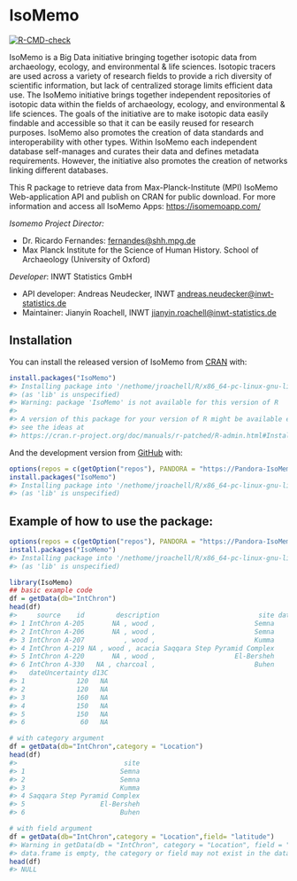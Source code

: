 
<!-- README.md is generated from README.Rmd. Please edit that file -->

# IsoMemo

<!-- badges: start -->

[![R-CMD-check](https://github.com/Pandora-IsoMemo/isomemo-data/workflows/R-CMD-check/badge.svg)](https://github.com/Pandora-IsoMemo/isomemo-data/actions)
<!-- badges: end -->

IsoMemo is a Big Data initiative bringing together isotopic data from
archaeology, ecology, and environmental & life sciences. Isotopic
tracers are used across a variety of research fields to provide a rich
diversity of scientific information, but lack of centralized storage
limits efficient data use. The IsoMemo initiative brings together
independent repositories of isotopic data within the fields of
archaeology, ecology, and environmental & life sciences. The goals of
the initiative are to make isotopic data easily findable and accessible
so that it can be easily reused for research purposes. IsoMemo also
promotes the creation of data standards and interoperability with other
types. Within IsoMemo each independent database self-manages and curates
their data and defines metadata requirements. However, the initiative
also promotes the creation of networks linking different databases.

This R package to retrieve data from Max-Planck-Institute (MPI) IsoMemo
Web-application API and publish on CRAN for public download. For more
information and access all IsoMemo Apps: <https://isomemoapp.com/>

*Isomemo Project Director:*

-   Dr. Ricardo Fernandes: <fernandes@shh.mpg.de>
-   Max Planck Institute for the Science of Human History. School of
    Archaeology (University of Oxford)

*Developer*: INWT Statistics GmbH

-   API developer: Andreas Neudecker, INWT
    <andreas.neudecker@inwt-statistics.de>
-   Maintainer: Jianyin Roachell, INWT
    <jianyin.roachell@inwt-statistics.de>

## Installation

You can install the released version of IsoMemo from
[CRAN](https://CRAN.R-project.org) with:

``` r
install.packages("IsoMemo")
#> Installing package into '/nethome/jroachell/R/x86_64-pc-linux-gnu-library/4.1'
#> (as 'lib' is unspecified)
#> Warning: package 'IsoMemo' is not available for this version of R
#> 
#> A version of this package for your version of R might be available elsewhere,
#> see the ideas at
#> https://cran.r-project.org/doc/manuals/r-patched/R-admin.html#Installing-packages
```

And the development version from [GitHub](https://github.com/) with:

``` r
options(repos = c(getOption("repos"), PANDORA = "https://Pandora-IsoMemo.github.io/drat/"))
install.packages("IsoMemo")
#> Installing package into '/nethome/jroachell/R/x86_64-pc-linux-gnu-library/4.1'
#> (as 'lib' is unspecified)
```

## Example of how to use the package:

``` r
options(repos = c(getOption("repos"), PANDORA = "https://Pandora-IsoMemo.github.io/drat/"))
install.packages("IsoMemo")
#> Installing package into '/nethome/jroachell/R/x86_64-pc-linux-gnu-library/4.1'
#> (as 'lib' is unspecified)

library(IsoMemo)
## basic example code
df = getData(db="IntChron")
head(df)
#>     source    id        description                         site dateMean
#> 1 IntChron A-205       NA , wood ,                         Semna     3290
#> 2 IntChron A-206       NA , wood ,                         Semna     3300
#> 3 IntChron A-207          , wood ,                         Kumma     3160
#> 4 IntChron A-219 NA , wood , acacia Saqqara Step Pyramid Complex     4240
#> 5 IntChron A-220       NA , wood ,                    El-Bersheh     3840
#> 6 IntChron A-330   NA , charcoal ,                         Buhen     3960
#>   dateUncertainty d13C
#> 1             120   NA
#> 2             120   NA
#> 3             160   NA
#> 4             150   NA
#> 5             150   NA
#> 6              60   NA

# with category argument
df = getData(db="IntChron",category = "Location")
head(df)
#>                           site
#> 1                        Semna
#> 2                        Semna
#> 3                        Kumma
#> 4 Saqqara Step Pyramid Complex
#> 5                   El-Bersheh
#> 6                        Buhen

# with field argument
df = getData(db="IntChron",category = "Location",field= "latitude")
#> Warning in getData(db = "IntChron", category = "Location", field = "latitude"):
#> data.frame is empty, the category or field may not exist in the database
head(df)
#> NULL
```
